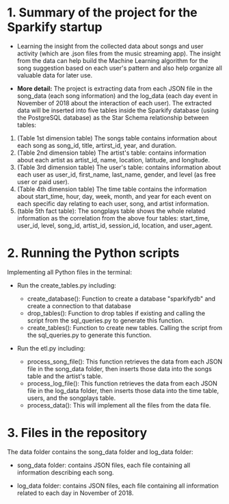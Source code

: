 
# 1. Summary of the project for the Sparkify startup

- Learning the insight from the collected data about songs and user activity (which are .json files from the music streaming app). The insight from the data can help build the Machine Learning algorithm for the song suggestion based on each user's pattern and also help organize all valuable data for later use.

- **More detail:** The project is extracting data from each JSON file in the song_data (each song information) and the log_data (each day event in November of 2018 about the interaction of each user). The extracted data will be inserted into five tables inside the Sparkify database (using the PostgreSQL database) as the Star Schema relationship between tables:

1. (Table 1st dimension table) The songs table contains information about each song as song_id, title, artirst_id, year, and duration. 
2. (Table 2nd dimension table) The artist's table: contains information about each artist as artist_id, name, location, latitude, and longitude.
3. (Table 3rd dimension table) The user's table: contains information about each user as user_id, first_name, last_name, gender, and level (as free user or paid user).
4. (Table 4th dimension table) The time table contains the information about start_time, hour, day, week, month, and year for each event on each specific day relating to each user, song, and artist information. 
5. (table 5th fact table): The songplays table shows the whole related information as the correlation from the above four tables: start_time, user_id, level, song_id, artist_id, session_id, location, and user_agent. 

# 2. Running the Python scripts

Implementing all Python files in the terminal:

- Run the create_tables.py including:
    - create_database(): Function to create a database "sparkifydb" and create a connection to that database
    - drop_tables(): Function to drop tables if existing and calling the script from the sql_queries.py to generate this function.
    - create_tables(): Function to create new tables. Calling the script from the sql_queries.py to generate this function.
    
- Run the etl.py including:
    - process_song_file(): This function retrieves the data from each JSON file in the song_data folder, then inserts those data into the songs table and the artist's table.
    - process_log_file(): This function retrieves the data from each JSON file in the log_data folder, then inserts those data into the time table, users, and the songplays table.
    - process_data(): This will implement all the files from the data file.

# 3. Files in the repository 

The data folder contains the song_data folder and log_data folder:

- song_data folder: contains JSON files, each file containing all information describing each song.

- log_data folder: contains JSON files, each file containing all information related to each day in November of 2018.





